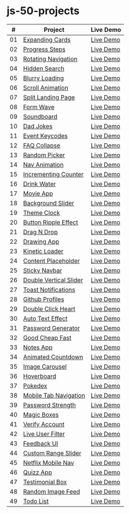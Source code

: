 # js-50-projects
|  #  | Project                                                                                                                     | Live Demo                                                                         |
| :-: | --------------------------------------------------------------------------------------------------------------------------- | --------------------------------------------------------------------------------- |
| 01  | [Expanding Cards](https://github.com/Truhcaz/js-50-projects/tree/main/1-expanding-cards)                             | [Live Demo](https://truhcaz.github.io/js-50-projects/1-expanding-cards)               |
| 02  | [Progress Steps](https://github.com/Truhcaz/js-50-projects/tree/main/2-progress-steps)                             | [Live Demo](https://truhcaz.github.io/js-50-projects/2-progress-steps)               |
| 03  | [Rotating Navigation](https://github.com/Truhcaz/js-50-projects/tree/main/3-rotating-navigation)                             | [Live Demo](https://truhcaz.github.io/js-50-projects/3-rotating-navigation)               |
| 04  | [Hidden Search](https://github.com/Truhcaz/js-50-projects/tree/main/4-hidden-search)                             | [Live Demo](https://truhcaz.github.io/js-50-projects/4-hidden-search)               |
| 05  | [Blurry Loading](https://github.com/Truhcaz/js-50-projects/tree/main/5-blurry-loading)                             | [Live Demo](https://truhcaz.github.io/js-50-projects/5-blurry-loading)               |
| 06  | [Scroll Animation](https://github.com/Truhcaz/js-50-projects/tree/main/6-scroll-animation)                             | [Live Demo](https://truhcaz.github.io/js-50-projects/6-scroll-animation)               |
| 07  | [Split Landing Page](https://github.com/Truhcaz/js-50-projects/tree/main/7-split-landing-page)                             | [Live Demo](https://truhcaz.github.io/js-50-projects/7-split-landing-page)               |
| 08  | [Form Wave](https://github.com/Truhcaz/js-50-projects/tree/main/8-form-wave)                             | [Live Demo](https://truhcaz.github.io/js-50-projects/8-form-wave)               |
| 09  | [Soundboard](https://github.com/Truhcaz/js-50-projects/tree/main/9-soundboard)                             | [Live Demo](https://truhcaz.github.io/js-50-projects/9-soundboard)               |
| 10  | [Dad Jokes](https://github.com/Truhcaz/js-50-projects/tree/main/10-dad-jokes)                             | [Live Demo](https://truhcaz.github.io/js-50-projects/10-dad-jokes)               |
| 11  | [Event Keycodes](https://github.com/Truhcaz/js-50-projects/tree/main/11-event-keycodes)                             | [Live Demo](https://truhcaz.github.io/js-50-projects/11-event-keycodes)               |
| 12  | [FAQ Collapse](https://github.com/Truhcaz/js-50-projects/tree/main/12-faq-collapse)                             | [Live Demo](https://truhcaz.github.io/js-50-projects/12-faq-collapse)               |
| 13  | [Random Picker](https://github.com/Truhcaz/js-50-projects/tree/main/13-random-picker)                             | [Live Demo](https://truhcaz.github.io/js-50-projects/13-random-picker)               |
| 14  | [Nav Animation](https://github.com/Truhcaz/js-50-projects/tree/main/14-nav-animation)                             | [Live Demo](https://truhcaz.github.io/js-50-projects/14-nav-animation)               |
| 15  | [Incrementing Counter](https://github.com/Truhcaz/js-50-projects/tree/main/15-incrementing-counter)                             | [Live Demo](https://truhcaz.github.io/js-50-projects/15-incrementing-counter) 
| 16  | [Drink Water](https://github.com/Truhcaz/js-50-projects/tree/main/16-drink-water)                             | [Live Demo](https://truhcaz.github.io/js-50-projects/16-drink-water) 
| 17  | [Movie App](https://github.com/Truhcaz/js-50-projects/tree/main/17-movie-app)                             | [Live Demo](https://truhcaz.github.io/js-50-projects/17-movie-app) 
| 18  | [Background Slider](https://github.com/Truhcaz/js-50-projects/tree/main/18-background-slider)                             | [Live Demo](https://truhcaz.github.io/js-50-projects/18-background-slider) 
| 19  | [Theme Clock](https://github.com/Truhcaz/js-50-projects/tree/main/19-theme-clock)                             | [Live Demo](https://truhcaz.github.io/js-50-projects/19-theme-clock)
| 20  | [Button Ripple Effect](https://github.com/Truhcaz/js-50-projects/tree/main/20-button-ripple)                             | [Live Demo](https://truhcaz.github.io/js-50-projects/20-button-ripple)
| 21  | [Drag N Drop](https://github.com/Truhcaz/js-50-projects/tree/main/21-drag-n-drop)                             | [Live Demo](https://truhcaz.github.io/js-50-projects/21-drag-n-drop)
| 22  | [Drawing App](https://github.com/Truhcaz/js-50-projects/tree/main/22-drawing-app)                             | [Live Demo](https://truhcaz.github.io/js-50-projects/22-drawing-app)
| 23 | [Kinetic Loader](https://github.com/Truhcaz/js-50-projects/tree/main/23-kinetic-loader)                             | [Live Demo](https://truhcaz.github.io/js-50-projects/23-kinetic-loader)
| 24 | [Content Placeholder](https://github.com/Truhcaz/js-50-projects/tree/main/24-content-placeholder)                             | [Live Demo](https://truhcaz.github.io/js-50-projects/24-content-placeholder)
| 25 | [Sticky Navbar](https://github.com/Truhcaz/js-50-projects/tree/main/25-sticky-navbar)                             | [Live Demo](https://truhcaz.github.io/js-50-projects/25-sticky-navbar)
| 26 | [Double Vertical Slider](https://github.com/Truhcaz/js-50-projects/tree/main/26-double-vertical-slider)                             | [Live Demo](https://truhcaz.github.io/js-50-projects/26-double-vertical-slider)
| 27 | [Toast Notifications](https://github.com/Truhcaz/js-50-projects/tree/main/27-toast-notifications)                             | [Live Demo](https://truhcaz.github.io/js-50-projects/27-toast-notifications)
| 28 | [Github Profiles](https://github.com/Truhcaz/js-50-projects/tree/main/28-github-profiles)                             | [Live Demo](https://truhcaz.github.io/js-50-projects/28-github-profiles)
| 29 | [Double Click Heart](https://github.com/Truhcaz/js-50-projects/tree/main/29-double-click-heart)                             | [Live Demo](https://truhcaz.github.io/js-50-projects/29-double-click-heart)
| 30 | [Auto Text Effect](https://github.com/Truhcaz/js-50-projects/tree/main/30-auto-text-effect)                             | [Live Demo](https://truhcaz.github.io/js-50-projects/30-auto-text-effect)
| 31 | [Password Generator](https://github.com/Truhcaz/js-50-projects/tree/main/31-password-generator)                             | [Live Demo](https://truhcaz.github.io/js-50-projects/31-password-generator)
| 32 | [Good Cheap Fast](https://github.com/Truhcaz/js-50-projects/tree/main/32-good-cheap-fast)                             | [Live Demo](https://truhcaz.github.io/js-50-projects/32-good-cheap-fast)
| 33 | [Notes App](https://github.com/Truhcaz/js-50-projects/tree/main/33-notes-app)                             | [Live Demo](https://truhcaz.github.io/js-50-projects/33-notes-app)
| 34 | [Animated Countdown](https://github.com/Truhcaz/js-50-projects/tree/main/34-animated-countdown)                             | [Live Demo](https://truhcaz.github.io/js-50-projects/34-animated-countdown)
| 35 | [Image Carousel](https://github.com/Truhcaz/js-50-projects/tree/main/35-image-carousel)                             | [Live Demo](https://truhcaz.github.io/js-50-projects/35-image-carousel)
| 36 | [Hoverboard](https://github.com/Truhcaz/js-50-projects/tree/main/36-hoverboard)                             | [Live Demo](https://truhcaz.github.io/js-50-projects/36-hoverboard)
| 37 | [Pokedex](https://github.com/Truhcaz/js-50-projects/tree/main/37-pokedex)                             | [Live Demo](https://truhcaz.github.io/js-50-projects/37-pokedex)
| 38 | [Mobile Tab Navigation](https://github.com/Truhcaz/js-50-projects/tree/main/38-mobile-tab-navigation)                             | [Live Demo](https://truhcaz.github.io/js-50-projects/38-mobile-tab-navigation)
| 39 | [Password Strength](https://github.com/Truhcaz/js-50-projects/tree/main/39-password-strength)                             | [Live Demo](https://truhcaz.github.io/js-50-projects/39-password-strength)
| 40 | [Magic Boxes](https://github.com/Truhcaz/js-50-projects/tree/main/40-magic-boxes)                             | [Live Demo](https://truhcaz.github.io/js-50-projects/40-magic-boxes)
| 41 | [Verify Account](https://github.com/Truhcaz/js-50-projects/tree/main/41-verify-account)                             | [Live Demo](https://truhcaz.github.io/js-50-projects/41-verify-account)
| 42 | [Live User Filter](https://github.com/Truhcaz/js-50-projects/tree/main/42-live-user-filter)                             | [Live Demo](https://truhcaz.github.io/js-50-projects/42-live-user-filter)
| 43 | [Feedback UI](https://github.com/Truhcaz/js-50-projects/tree/main/43-feedback-ui)                             | [Live Demo](https://truhcaz.github.io/js-50-projects/43-feedback-ui)
| 44 | [Custom Range Slider](https://github.com/Truhcaz/js-50-projects/tree/main/44-custom-range)                             | [Live Demo](https://truhcaz.github.io/js-50-projects/44-custom-range)
| 45 | [Netflix Mobile Nav](https://github.com/Truhcaz/js-50-projects/tree/main/45-netflix-nav)                             | [Live Demo](https://truhcaz.github.io/js-50-projects/45-netflix-nav)
| 46 | [Quizz App](https://github.com/Truhcaz/js-50-projects/tree/main/46-quizz-app)                             | [Live Demo](https://truhcaz.github.io/js-50-projects/46-quizz-app)
| 47 | [Testimonial Box](https://github.com/Truhcaz/js-50-projects/tree/main/47-testimonial-box)                             | [Live Demo](https://truhcaz.github.io/js-50-projects/47-testimonial-box)
| 48 | [Random Image Feed](https://github.com/Truhcaz/js-50-projects/tree/main/48-random-image-feed)                             | [Live Demo](https://truhcaz.github.io/js-50-projects/48-random-image-feed)
| 49 | [Todo List](https://github.com/Truhcaz/js-50-projects/tree/main/49-todo-list)                             | [Live Demo](https://truhcaz.github.io/js-50-projects/49-todo-list)
